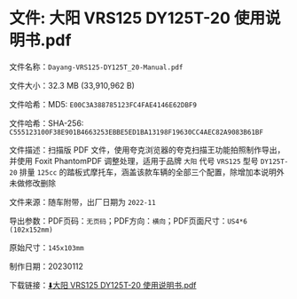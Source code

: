 # 文件: 大阳 VRS125 DY125T-20 使用说明书.pdf


文件名称：`Dayang-VRS125-DY125T_20-Manual.pdf`

文件大小：32.3 MB (33,910,962 B)

文件哈希：MD5: `E00C3A388785123FC4FAE4146E62DBF9`

文件哈希：SHA-256: `C555123100F38E901B4663253EBBE5ED1BA13198F19630CC4AEC82A9083B61BF`

文件描述：扫描版 PDF 文件，使用夸克浏览器的夸克扫描王功能拍照制作导出，并使用 Foxit PhantomPDF 调整处理，适用于品牌 `大阳` 代号 `VRS125` 型号 `DY125T-20` 排量 `125cc` 的踏板式摩托车，涵盖该款车辆的全部三个配置，除增加本说明外未做修改删除

文件来源：随车附带，出厂日期为 `2022-11`

导出参数：PDF页码：`无页码`；PDF方向：`横向`；PDF页面尺寸：`US4*6 (102x152mm)`

原始尺寸：`145x103mm`

制作日期：20230112

下载链接：[⬇️大阳 VRS125 DY125T-20 使用说明书.pdf](files/Dayang-VRS125-DY125T_20-Manual.pdf)


